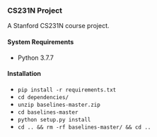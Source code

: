 ### CS231N Project ###

A Stanford CS231N course project.


#### System Requirements ####

*   Python 3.7.7


#### Installation ####

*   `pip install -r requirements.txt`
*   `cd dependencies/`
*   `unzip baselines-master.zip`
*   `cd baselines-master`
*   `python setup.py install`
*   `cd .. && rm -rf baselines-master/ && cd ..`
